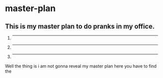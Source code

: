 # master-plan

## This is my master plan to do pranks in my office.

1. ******************
2. ******************
3. ******************

Well the thing is i am not gonna reveal my master plan here you have to find the 
